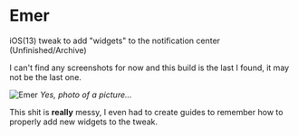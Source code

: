 # Emer
iOS(13) tweak to add "widgets" to the notification center (Unfinished/Archive)

I can't find any screenshots for now and this build is the last I found, it may not be the last one.

![Emer](https://i.ibb.co/dfhc8sR/Screenshot-1.png "Emer")
*Yes, photo of a picture...*

This shit is **really** messy, I even had to create guides to remember how to properly add new widgets to the tweak.
